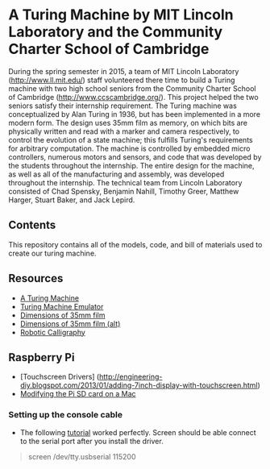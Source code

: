 # A Turing Machine by MIT Lincoln Laboratory and the Community Charter School of Cambridge

During the spring semester in 2015, a team of MIT Lincoln Laboratory (http://www.ll.mit.edu/) staff volunteered there time to build a Turing machine with two high school seniors from the Community Charter School of Cambridge (http://www.ccscambridge.org/). This project helped the two seniors satisfy their internship requirement. The Turing machine was conceptualized by Alan Turing in 1936, but has been implemented in a more modern form.  The design uses 35mm film as memory, on which bits are physically written and read with a marker and camera respectively, to control the evolution of a state machine; this fulfills Turing's requirements for arbitrary computation.  The machine is controlled by embedded micro controllers, numerous motors and sensors, and code that was developed by the students throughout the internship.  The entire design for the machine, as well as all of the manufacturing and assembly, was developed throughout the internship. The technical team from Lincoln Laboratory consisted of Chad Spensky, Benjamin Nahill, Timothy Greer, Matthew Harger, Stuart Baker, and Jack Lepird.  

## Contents
This repository contains all of the models, code, and bill of materials used to create our turing machine.

## Resources
  - [A Turing Machine](http://aturingmachine.com/)
  - [Turing Machine Emulator](http://www.turing.org.uk/turing/scrapbook/tmjava.html)
  - [Dimensions of 35mm film](http://www.brianpritchard.com/Fig%202.jpg)
  - [Dimensions of 35mm film (alt)](https://www.stereoscopy.com/faq/standard35ansi.gif)
  - [Robotic Calligraphy](http://calligraphybyherald.wix.com/herald#!gallery/c1zy6)

## Raspberry Pi
 - [Touchscreen Drivers] (http://engineering-diy.blogspot.com/2013/01/adding-7inch-display-with-touchscreen.html)
 - [Modifying the Pi SD card on a Mac](http://pi.gbaman.info/?p=328)

### Setting up the console cable
 - The following [tutorial](https://learn.adafruit.com/downloads/pdf/adafruits-raspberry-pi-lesson-5-using-a-console-cable.pdf) worked perfectly.  Screen should be able connect to the serial port after you install the driver.

 >screen /dev/tty.usbserial 115200
